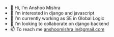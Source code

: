 - 👋 Hi, I’m Anshoo Mishra
- 👀 I’m interested in django and javascript
- 🌱 I’m currently working as SE in Global Logic 
- 💞️ I’m looking to collaborate on django backend
- 📫 To reach me anshoomishra.in@gmail.com

<!---
Anshum4512501/Anshum4512501 is a ✨ special ✨ repository because its `README.md` (this file) appears on your GitHub profile.
You can click the Preview link to take a look at your changes.
--->

